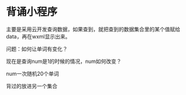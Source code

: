 # 背诵小程序

主要是采用云开发查询数据，如果查到，就把查到的数据集合里的某个值赋给data，再在wxml显示出来。

问题：如何让单词有变化？

现在是查询num是1的时候的情况，num如何改变？

num一次随机20个单词

背过的放进另一个集合


